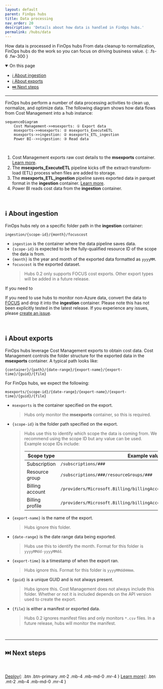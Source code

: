```yaml
---
layout: default
parent: FinOps hubs
title: Data processing
nav_order: 20
description: 'Details about how data is handled in FinOps hubs.'
permalink: /hubs/data
---
```


<span class="fs-9 d-block mb-4">How data is processed in FinOps hubs</span>
From data cleanup to normalization, FinOps hubs do the work so you can focus on driving business value.
{: .fs-6 .fw-300 }

<details open markdown="1">
   <summary class="fs-2 text-uppercase">On this page</summary>

- [ℹ️ About ingestion](#ℹ️-about-ingestion)
- [ℹ️ About exports](#ℹ️-about-exports)
- [⏭️ Next steps](#️-next-steps)

</details>

---

FinOps hubs perform a number of data processing activities to clean up, normalize, and optimize data. The following diagram shows how data flows from Cost Management into a hub instance:

```mermaid
sequenceDiagram
    Cost Management->>msexports: ① Export data
    msexports->>msexports: ② msexports_ExecuteETL
    msexports->>ingestion: ② msexports_ETL_ingestion
    Power BI-->>ingestion: ③ Read data
```

<br>

1. Cost Management exports raw cost details to the **msexports** container. [Learn more](#about-exports).
2. The **msexports_ExecuteETL** pipeline kicks off the extract-transform-load (ETL) process when files are added to storage.
3. The **msexports_ETL_ingestion** pipeline saves exported data in parquet format in the **ingestion** container. [Learn more](#about-ingestion).
4. Power BI reads cost data from the **ingestion** container.

<br>

## ℹ️ About ingestion

FinOps hubs rely on a specific folder path in the **ingestion** container:

```text
ingestion/{scope-id}/{month}/focuscost
```

- `ingestion` is the container where the data pipeline saves data.
- `{scope-id}` is expected to be the fully-qualified resource ID of the scope the data is from.
- `{month}` is the year and month of the exported data formatted as `yyyyMM`.
- `focuscost` is the exported dataset.
  > Hubs 0.2 only supports FOCUS cost exports. Other export types will be added in a future release.

If you need to 

If you need to use hubs to monitor non-Azure data, convert the data to [FOCUS](../focus/README.md) and drop it into the **ingestion** container. Please note this has not been explicitly tested in the latest release. If you experience any issues, please [create an issue](https://aka.ms/finops/toolkit/ideas).

<br>

## ℹ️ About exports

FinOps hubs leverage Cost Management exports to obtain cost data. Cost Management controls the folder structure for the exported data in the **msexports** container. A typical path looks like:

```text
{container}/{path}/{date-range}/{export-name}/{export-time}/{guid}/{file}
```

For FinOps hubs, we expect the following:

```text
msexports/{scope-id}/{date-range}/{export-name}/{export-time}/{guid}/{file}
```

- `msexports` is the container specified on the export.
  > Hubs only monitor the **msexports** container, so this is required.
- `{scope-id}` is the folder path specified on the export.
  > Hubs use this to identify which scope the data is coming from. We recommend using the scope ID but any value can be used. Example scope IDs include:
  >
  > | Scope type      | Example value                                                          |
  > | --------------- | ---------------------------------------------------------------------- |
  > | Subscription    | `/subscriptions/###`                                                   |
  > | Resource group  | `/subscriptions/###/resourceGroups/###`                                |
  > | Billing account | `/providers/Microsoft.Billing/billingAccounts/###`                     |
  > | Billing profile | `/providers/Microsoft.Billing/billingAccounts/###/billingProfiles/###` |
- `{export-name}` is the name of the export.
  > Hubs ignore this folder.
- `{date-range}` is the date range data being exported.
  > Hubs use this to identify the month. Format for this folder is `yyyyMMdd-yyyyMMdd`.
- `{export-time}` is a timestamp of when the export ran.
  > Hubs ignore this. Format for this folder is `yyyyMMddHHmm`.
- `{guid}` is a unique GUID and is not always present.
  > Hubs ignore this. Cost Management does not always include this folder. Whether or not it is included depends on the API version used to create the export.
- `{file}` is either a manifest or exported data.
  > Hubs 0.2 ignores manifest files and only monitors `*.csv` files. In a future release, hubs will monitor the manifest.

<br>

---

## ⏭️ Next steps

<br>

[Deploy](./README.md#-create-a-new-hub){: .btn .btn-primary .mt-2 .mb-4 .mb-md-0 .mr-4 }
[Learn more](./README.md#-why-finops-hubs){: .btn .mt-2 .mb-4 .mb-md-0 .mr-4 }

<br>
